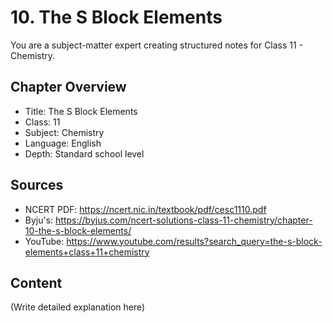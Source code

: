 # 10. The S Block Elements

You are a subject-matter expert creating structured notes for Class 11 - Chemistry.

## Chapter Overview
- Title: The S Block Elements
- Class: 11
- Subject: Chemistry
- Language: English
- Depth: Standard school level

## Sources
- NCERT PDF: https://ncert.nic.in/textbook/pdf/cesc1110.pdf
- Byju's: https://byjus.com/ncert-solutions-class-11-chemistry/chapter-10-the-s-block-elements/
- YouTube: https://www.youtube.com/results?search_query=the-s-block-elements+class+11+chemistry

## Content
(Write detailed explanation here)
